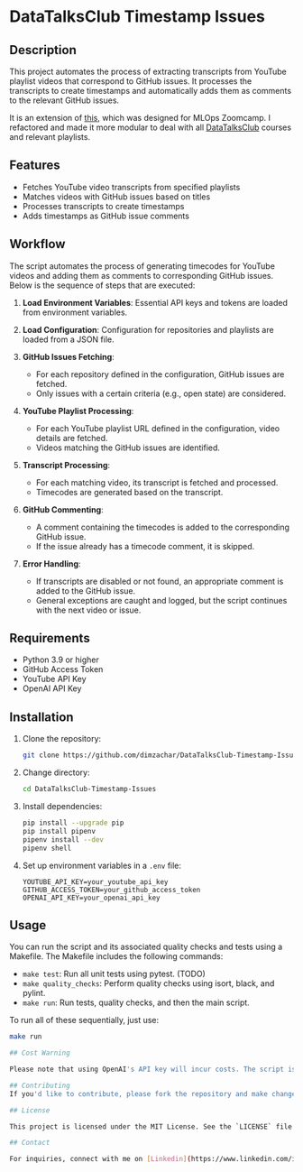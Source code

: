 # DataTalksClub Timestamp Issues

## Description

This project automates the process of extracting transcripts from YouTube playlist videos that correspond to GitHub issues. It processes the transcripts to create timestamps and automatically adds them as comments to the relevant GitHub issues.

It is an extension of [this](https://github.com/dimzachar/Timecodes_issues_mlops), which was designed for MLOps Zoomcamp. I refactored and made it more modular to deal with all [DataTalksClub](https://github.com/DataTalksClub) courses and relevant playlists.

## Features

- Fetches YouTube video transcripts from specified playlists
- Matches videos with GitHub issues based on titles
- Processes transcripts to create timestamps
- Adds timestamps as GitHub issue comments

## Workflow

The script automates the process of generating timecodes for YouTube videos and adding them as comments to corresponding GitHub issues. Below is the sequence of steps that are executed:

1. **Load Environment Variables**: Essential API keys and tokens are loaded from environment variables.
   
2. **Load Configuration**: Configuration for repositories and playlists are loaded from a JSON file.

3. **GitHub Issues Fetching**: 
    - For each repository defined in the configuration, GitHub issues are fetched.
    - Only issues with a certain criteria (e.g., open state) are considered.

4. **YouTube Playlist Processing**:
    - For each YouTube playlist URL defined in the configuration, video details are fetched.
    - Videos matching the GitHub issues are identified.

5. **Transcript Processing**:
    - For each matching video, its transcript is fetched and processed.
    - Timecodes are generated based on the transcript.

6. **GitHub Commenting**:
    - A comment containing the timecodes is added to the corresponding GitHub issue.
    - If the issue already has a timecode comment, it is skipped.

7. **Error Handling**:
    - If transcripts are disabled or not found, an appropriate comment is added to the GitHub issue.
    - General exceptions are caught and logged, but the script continues with the next video or issue.


## Requirements

- Python 3.9 or higher
- GitHub Access Token
- YouTube API Key
- OpenAI API Key

## Installation

1. Clone the repository:
    ```bash
    git clone https://github.com/dimzachar/DataTalksClub-Timestamp-Issues.git
    ```

2. Change directory:
    ```bash
    cd DataTalksClub-Timestamp-Issues
    ```

3. Install dependencies:
    ```bash
    pip install --upgrade pip
    pip install pipenv
    pipenv install --dev
    pipenv shell
    ```

4. Set up environment variables in a `.env` file:
    ```env
    YOUTUBE_API_KEY=your_youtube_api_key
    GITHUB_ACCESS_TOKEN=your_github_access_token
    OPENAI_API_KEY=your_openai_api_key
    ```

## Usage

You can run the script and its associated quality checks and tests using a Makefile. The Makefile includes the following commands:

- `make test`: Run all unit tests using pytest. (TODO)
- `make quality_checks`: Perform quality checks using isort, black, and pylint.
- `make run`: Run tests, quality checks, and then the main script.

To run all of these sequentially, just use:

```bash
make run

## Cost Warning

Please note that using OpenAI's API key will incur costs. The script is configured to use OpenAI's GPT-3.5-turbo model by default, which is generally cheaper than text-davinci-003. You can easily switch to another model if you prefer.

## Contributing
If you'd like to contribute, please fork the repository and make changes as you'd like. Pull requests are warmly welcome.

## License

This project is licensed under the MIT License. See the `LICENSE` file for details.

## Contact

For inquiries, connect with me on [Linkedin](https://www.linkedin.com/in/zacharenakis/)
